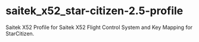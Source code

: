 # saitek_x52_star-citizen-2.5-profile
Saitek X52 Profile for Saitek X52 Flight Control System and Key Mapping for StarCitizen.


